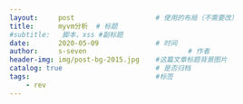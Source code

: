 ```yaml
---
layout:     post   				    # 使用的布局（不需要改）
title:      myvm分析	# 标题 
#subtitle:   脚本，xss #副标题
date:       2020-05-09 				# 时间
author:     s-seven 						# 作者
header-img: img/post-bg-2015.jpg 	#这篇文章标题背景图片
catalog: true 						# 是否归档
tags:								#标签
    - rev
---
```

